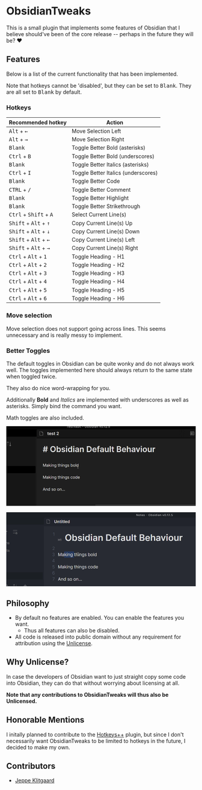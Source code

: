 # ObsidianTweaks

This is a small plugin that implements some features of Obsidian that I believe
should've been of the core release -- perhaps in the future they will be? ❤️

## Features

Below is a list of the current functionality that has been implemented.

Note that hotkeys cannot be 'disabled', but they can be set to <kbd>Blank</kbd>.
They are all set to <kbd>Blank</kbd> by default.

### Hotkeys
| Recommended hotkey | Action |
| --- | --- |
| <kbd>Alt</kbd> + <kbd>←</kbd> | Move Selection Left |
| <kbd>Alt</kbd> + <kbd>→</kbd> | Move Selection Right |
| <kbd>Blank</kbd> | Toggle Better Bold (asterisks) |
| <kbd>Ctrl</kbd> + <kbd>B</kbd> | Toggle Better Bold (underscores) |
| <kbd>Blank</kbd> | Toggle Better Italics (asterisks) |
| <kbd>Ctrl</kbd> + <kbd>I</kbd> | Toggle Better Italics (underscores) |
| <kbd>Blank</kbd> | Toggle Better Code |
| <kbd>CTRL</kbd> + <kbd>/</kbd> | Toggle Better Comment |
| <kbd>Blank</kbd> | Toggle Better Highlight |
| <kbd>Blank</kbd> | Toggle Better Strikethrough |
| <kbd>Ctrl</kbd> + <kbd>Shift</kbd> + <kbd>A</kbd> | Select Current Line(s) |
| <kbd>Shift</kbd> + <kbd>Alt</kbd> + <kbd>↑</kbd> | Copy Current Line(s) Up |
| <kbd>Shift</kbd> + <kbd>Alt</kbd> + <kbd>↓</kbd> | Copy Current Line(s) Down |
| <kbd>Shift</kbd> + <kbd>Alt</kbd> + <kbd>←</kbd> | Copy Current Line(s) Left |
| <kbd>Shift</kbd> + <kbd>Alt</kbd> + <kbd>→</kbd> | Copy Current Line(s) Right |
| <kbd>Ctrl</kbd> + <kbd>Alt</kbd> + <kbd>1</kbd> | Toggle Heading - H1 |
| <kbd>Ctrl</kbd> + <kbd>Alt</kbd> + <kbd>2</kbd> | Toggle Heading - H2 |
| <kbd>Ctrl</kbd> + <kbd>Alt</kbd> + <kbd>3</kbd> | Toggle Heading - H3 |
| <kbd>Ctrl</kbd> + <kbd>Alt</kbd> + <kbd>4</kbd> | Toggle Heading - H4 |
| <kbd>Ctrl</kbd> + <kbd>Alt</kbd> + <kbd>5</kbd> | Toggle Heading - H5 |
| <kbd>Ctrl</kbd> + <kbd>Alt</kbd> + <kbd>6</kbd> | Toggle Heading - H6 |

### Move selection

Move selection does not support going across lines. This seems unnecessary and
is really messy to implement.
### Better Toggles

The default toggles in Obsidian can be quite wonky and do not always
work well. The toggles implemented here should always return to the
same state when toggled twice.

They also do nice word-wrapping for you.

Additionally __Bold__ and _Italics_ are implemented with underscores as well
as asterisks. Simply bind the command you want.

Math toggles are also included.

![Default formatting](images/DefaultFormatting.gif)

![Better formatting](images/BetterFormatting.gif)
## Philosophy

- By default no features are enabled. You can enable the features you want.
  - Thus all features can also be disabled.
- All code is released into public domain without any requirement for attribution using the [Unlicense](https://unlicense.org/).

## Why Unlicense?

In case the developers of Obsidian want to just straight copy some code into Obsidian, they can do that without worrying about licensing at all.

**Note that any contributions to ObsidianTweaks will thus also be Unlicensed.**

## Honorable Mentions

I initally planned to contribute to the [Hotkeys++](https://github.com/argenos/hotkeysplus-obsidian) plugin, but since I don't necessarily want ObsidianTweaks to be limited to hotkeys in the future, I decided to make my own.

## Contributors

- [Jeppe Klitgaard](https://github.com/JeppeKlitgaard)